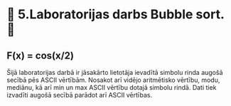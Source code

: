 # :bat: 5.Laboratorijas darbs Bubble sort. :bat:
## F(x) = cos(x/2)   

Šijā laboratorijas darbā ir jāsakārto lietotāja ievadītā simbolu rinda augošā secībā pēs ASCII vērtībām. Nosakot arī vidējo aritmētisko vērtību, modu, mediānu, kā arī min un max ASCII vērtību dotajā simbolu rindā. Dati tiek izvadīti augošā secībā parādot arī ASCII vērtības.

